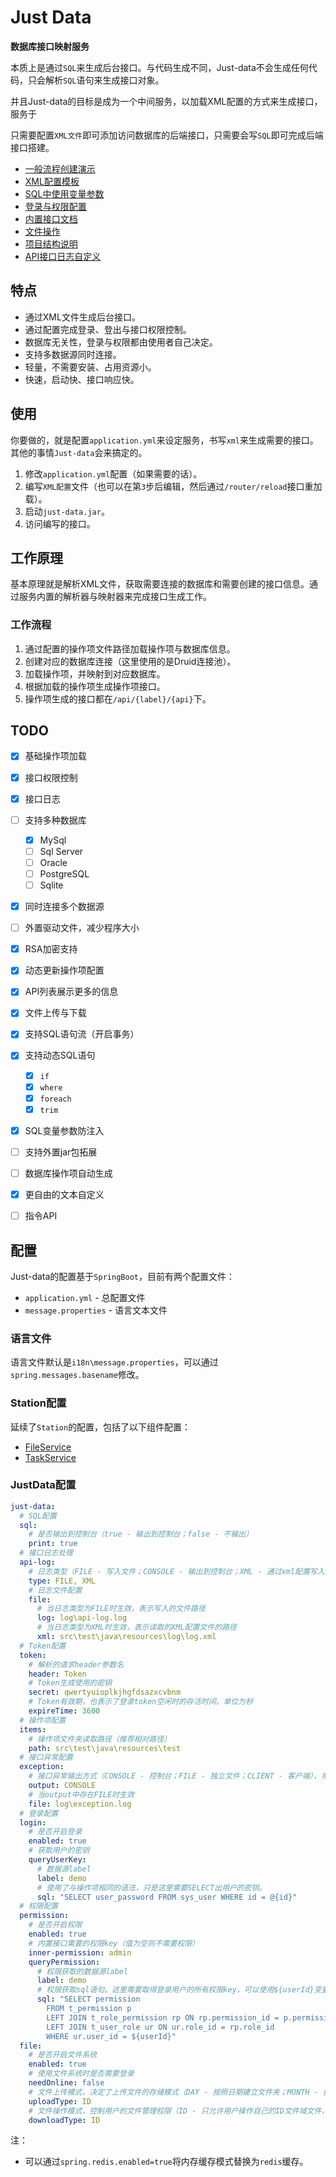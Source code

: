 # Just Data

__数据库接口映射服务__

本质上是通过`SQL`来生成后台接口。与代码生成不同，Just-data不会生成任何代码，只会解析`SQL`语句来生成接口对象。

并且Just-data的目标是成为一个中间服务，以加载XML配置的方式来生成接口，服务于

只需要配置`XML文件`即可添加访问数据库的后端接口，只需要会写`SQL`即可完成后端接口搭建。

- [一般流程创建演示](docs/一般流程说明.md)
- [XML配置模板](docs/template/template.xml)
- [SQL中使用变量参数](docs/操作项SQL格式规范.md)
- [登录与权限配置](docs/登录与权限.md)
- [内置接口文档](docs/内置接口文档.md)
- [文件操作](docs/文件操作.md)
- [项目结构说明](docs/项目结构.md)
- [API接口日志自定义](docs/Api日志.md)

## 特点

* 通过XML文件生成后台接口。
* 通过配置完成登录、登出与接口权限控制。
* 数据库无关性，登录与权限都由使用者自己决定。
* 支持多数据源同时连接。
* 轻量，不需要安装、占用资源小。
* 快速，启动快、接口响应快。

## 使用

你要做的，就是配置`application.yml`来设定服务，书写`xml`来生成需要的接口。其他的事情`Just-data`会来搞定的。

1. 修改`application.yml`配置（如果需要的话）。
2. 编写`XML配置`文件（也可以在第`3`步后编辑，然后通过`/router/reload`接口重加载）。
3. 启动`just-data.jar`。
4. 访问编写的接口。

## 工作原理

基本原理就是解析XML文件，获取需要连接的数据库和需要创建的接口信息。通过服务内置的解析器与映射器来完成接口生成工作。

### 工作流程

1. 通过配置的操作项文件路径加载操作项与数据库信息。
2. 创建对应的数据库连接（这里使用的是Druid连接池）。
3. 加载操作项，并映射到对应数据库。
4. 根据加载的操作项生成操作项接口。
5. 操作项生成的接口都在`/api/{label}/{api}`下。

## TODO

* [x] 基础操作项加载
* [x] 接口权限控制
* [x] 接口日志
* [ ] 支持多种数据库

  * [x] MySql
  * [ ] Sql Server
  * [ ] Oracle
  * [ ] PostgreSQL
  * [ ] Sqlite

* [x] 同时连接多个数据源
* [ ] 外置驱动文件，减少程序大小
* [x] RSA加密支持
* [x] 动态更新操作项配置
* [x] API列表展示更多的信息
* [x] 文件上传与下载
* [x] 支持SQL语句流（开启事务）
* [x] 支持动态SQL语句
  * [x] `if`
  * [x] `where`
  * [x] `foreach`
  * [x] `trim`
* [x] SQL变量参数防注入
* [ ] 支持外置jar包拓展
* [ ] 数据库操作项自动生成
* [x] 更自由的文本自定义
* [ ] 指令API

## 配置

Just-data的配置基于`SpringBoot`，目前有两个配置文件：

- `application.yml` - 总配置文件
- `message.properties` - 语言文本文件

### 语言文件

语言文件默认是`i18n\message.properties`，可以通过`spring.messages.basename`修改。

### Station配置

延续了`Station`的配置，包括了以下组件配置：

* [FileService](https://github.com/Verlif/file-spring-boot-starter)
* [TaskService](https://github.com/Verlif/task-spring-boot-starter)

### JustData配置

```yaml
just-data:
  # SQL配置
  sql:
    # 是否输出到控制台（true - 输出到控制台；false - 不输出）
    print: true
  # 接口日志处理
  api-log:
    # 日志类型（FILE - 写入文件；CONSOLE - 输出到控制台；XML - 通过xml配置写入数据库）（启用多个类型以“,”隔开，置为空则不启用接口日志）
    type: FILE, XML
    # 日志文件配置
    file:
      # 当日志类型为FILE时生效，表示写入的文件路径
      log: log\api-log.log
      # 当日志类型为XML时生效，表示读取的XML配置文件的路径
      xml: src\test\java\resources\log\log.xml
  # Token配置
  token:
    # 解析的请求header参数名
    header: Token
    # Token生成使用的密钥
    secret: qwertyuioplkjhgfdsazxcvbnm
    # Token有效期，也表示了登录token空闲时的存活时间。单位为秒
    expireTime: 3600
  # 操作项配置
  items:
    # 操作项文件夹读取路径（推荐相对路径）
    path: src\test\java\resources\test
  # 接口异常配置
  exception:
    # 接口异常输出方式（CONSOLE - 控制台；FILE - 独立文件；CLIENT - 客户端），多个方式以“,”隔开
    output: CONSOLE
    # 当output中存在FILE时生效
    file: log\exception.log
  # 登录配置
  login:
    # 是否开启登录
    enabled: true
    # 获取用户的密钥
    queryUserKey:
      # 数据源label
      label: demo
      # 使用了与操作项相同的语法，只是这里需要SELECT出用户的密钥。
      sql: "SELECT user_password FROM sys_user WHERE id = @{id}"
  # 权限配置
  permission:
    # 是否开启权限
    enabled: true
    # 内置接口需要的权限key（值为空则不需要权限）
    inner-permission: admin
    queryPermission:
      # 权限获取的数据源label
      label: demo
      # 权限获取sql语句。这里需要取得登录用户的所有权限key，可以使用${userId}变量来替换登录用户ID
      sql: "SELECT permission
        FROM t_permission p
        LEFT JOIN t_role_permission rp ON rp.permission_id = p.permission_id
        LEFT JOIN t_user_role ur ON ur.role_id = rp.role_id
        WHERE ur.user_id = ${userId}"
  file:
    # 是否开启文件系统
    enabled: true
    # 使用文件系统时是否需要登录
    needOnline: false
    # 文件上传模式，决定了上传文件的存储模式（DAY - 按照日期建立文件夹；MONTH - 按照月份建立文件夹；ID - 根据登录用户ID建立文件夹）
    uploadType: ID
    # 文件操作模式，控制用户的文件管理权限（ID - 只允许用户操作自己的ID文件域文件，配合uploadType(ID)使用；ALL - 无限制）
    downloadType: ID
```

注：

* 可以通过`spring.redis.enabled=true`将内存缓存模式替换为`redis`缓存。